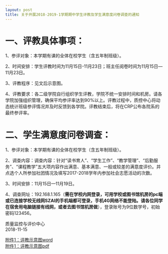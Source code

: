 ```yaml
---
layout: post
title: 关于开展2018-2019-1学期期中学生评教及学生满意度问卷调查的通知
---
```


<!--more-->

# 一、评教具体事项：

1、参评对象：本学期有课的全体在校学生（含五年制班级）。

2、时间安排：学生评教时间为11月15日-11月23日；班主任阅卷时间为11月15日—11月23日。

3、评教程序：见文后示意图。

4、评教要求：各二级学院自行组织学生评教，学院不统一安排时间和机房。请各学院加强组织管理，确保平均参评率达到90%以上。评教过程中，质控中心将动态统计班级参评情况并及时反馈到各学院。评教结束后，将在CRP公布各院系的最终参评率。

# 二、学生满意度问卷调查：

1、参评对象：本学期有课的全体在校学生（含五年制班级）。

2、调查内容：调查内容：针对“读书育人”、“学生工作”、“教学管理”、“后勤服务”、“课程教学”五大项内容作出满意、基本满意、一般或较差的满意度评价。并点选个人所参加社团情况及填写2017-2018学年内参加社会志愿活动的次数。

3、时间安排：11月15日—11月19日。

4、调查网址：192.168.1.165（**需在学校内网登录，可用学校或图书馆机房的pc端或已连接学校无线网SZAI的手机端都可登录，手机4G网络不能登陆。请各位同学在宿舍用电脑链接有线网，或者去图书馆机房做**），登录账号为9位数学号，初始密码123456。

质量监控与评价中心    
2018-11-15

[附件1：评教示意图word](https://share.weiyun.com/5soIUk2)    
[附件1：评教示意图pdf](https://share.weiyun.com/518675y)
